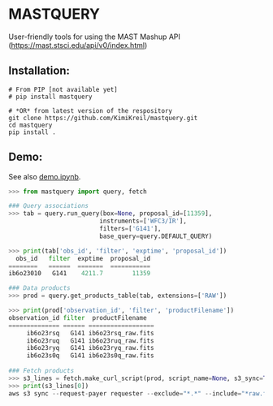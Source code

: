 # MASTQUERY
User-friendly tools for using the MAST Mashup API (https://mast.stsci.edu/api/v0/index.html)

## Installation:

    # From PIP [not available yet]
    # pip install mastquery
    
    # *OR* from latest version of the respository
    git clone https://github.com/KimiKreil/mastquery.git
    cd mastquery
    pip install . 
    
## Demo:

See also [demo.ipynb](https://github.com/gbrammer/mastquery/blob/master/examples/demo.ipynb).

```python
>>> from mastquery import query, fetch

### Query associations
>>> tab = query.run_query(box=None, proposal_id=[11359],
                         instruments=['WFC3/IR'], 
                         filters=['G141'],
                         base_query=query.DEFAULT_QUERY)

>>> print(tab['obs_id', 'filter', 'exptime', 'proposal_id'])
  obs_id   filter  exptime  proposal_id
========   ======  =======  ===========
ib6o23010   G141    4211.7        11359

### Data products
>>> prod = query.get_products_table(tab, extensions=['RAW'])

>>> print(prod['observation_id', 'filter', 'productFilename'])
observation_id filter  productFilename  
============== ====== ==================
     ib6o23rsq   G141 ib6o23rsq_raw.fits
     ib6o23ruq   G141 ib6o23ruq_raw.fits
     ib6o23ryq   G141 ib6o23ryq_raw.fits
     ib6o23s0q   G141 ib6o23s0q_raw.fits
     
### Fetch products
>>> s3_lines = fetch.make_curl_script(prod, script_name=None, s3_sync=True)
>>> print(s3_lines[0])
aws s3 sync --request-payer requester --exclude="*.*" --include="*raw.fits" s3://stpubdata/hst/public/ib6o/ib6o23rsq/ .//
``` 
